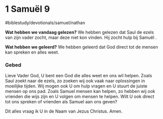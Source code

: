 # 1 Samuël 9
#biblestudy/devotionals/samuel/nathan

**Wat hebben we vandaag gelezen?** 
We hebben gelezen dat Saul de ezels van zijn vader zocht, maar deze niet 
kon vinden. Hij zocht hulp bij Samuël .

**Wat hebben we geleerd?**
We hebben geleerd dat God direct tot de mensen kan spreken en alles weet.

### Gebed
Lieve Vader God, U bent een God die alles weet en ons wil helpen. Zoals Saul zoekt naar de ezels, zo zoeken wij ook vaak naar oplossingen in moeilijke tijden. Wij mogen ook U om hulp vragen en U stuurt de juiste mensen op ons pad. Zoals Samuel mensen kan helpen, zo hebben wij ook vrienden die wijs zijn en U volgen om mensen te helpen. Wilt U ook direct tot ons spreken of vrienden als Samuel aan ons geven?

Dit alles vraag ik U in de Naam van Jezus Christus. 
Amen.
